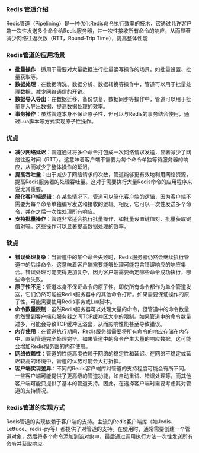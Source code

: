 ### Redis 管道介绍

Redis管道（Pipelining）是一种优化Redis命令执行效率的技术，它通过允许客户端一次性发送多个命令给Redis服务器，并一次性接收所有命令的响应，从而显著减少网络往返次数（RTT，Round-Trip Time），提高整体性能

### Redis管道的应用场景

- **批量操作**：适用于需要对大量数据进行批量读写操作的场景，如批量设置、批量获取等。
- **数据处理**：在数据清洗、数据分析、数据转换等操作中，管道可以用于批量处理数据，减少网络通信的开销。
- **数据导入导出**：在数据迁移、备份恢复、数据同步等操作中，管道可以用于批量导入导出数据，提高数据处理的效率。
- **事务操作**：虽然管道本身不保证原子性，但可以与Redis的事务结合使用，通过Lua脚本等方式实现原子性操作。

### 优点

- **减少网络延迟**：管道通过将多个命令打包成一次网络请求发送，显著减少了网络往返时间（RTT）。这意味着客户端不需要为每个命令单独等待服务器的响应，从而减少了整体操作的延迟。
- **提高吞吐量**：由于减少了网络请求的次数，管道能够更有效地利用网络资源，提高Redis服务器的处理吞吐量。这对于需要执行大量Redis命令的应用程序来说尤其重要。
- **简化客户端逻辑**：在某些情况下，管道可以简化客户端的逻辑，因为客户端不需要为每个命令单独编写发送和接收的逻辑。相反，它可以一次性发送多个命令，并在之后一次性处理所有响应。
- **支持批量操作**：管道非常适合执行批量操作，如批量设置键值对、批量获取键值对等。这些操作可以显著提高数据处理的效率。

### 缺点

- **错误处理复杂**：当管道中的某个命令失败时，Redis服务器仍然会继续执行管道中的后续命令。这意味着客户端需要能够处理可能包含错误响应的响应集合。错误处理可能变得更加复杂，因为客户端需要确定哪些命令成功执行，哪些命令失败。
- **原子性不足**：管道本身不保证命令的原子性。即使所有命令都作为单个管道发送，它们仍然可能被Redis服务器中的其他命令打断。如果需要保证操作的原子性，可能需要使用Redis事务或Lua脚本。
- **命令数量限制**：虽然Redis服务器可以处理大量的命令，但管道中的命令数量仍然受到客户端和服务器之间TCP缓冲区大小的限制。如果管道中的命令数量过多，可能会导致TCP缓冲区溢出，从而影响性能甚至导致错误。
- **内存使用**：在管道执行期间，Redis服务器需要将所有命令的响应存储在内存中，直到管道完全处理完毕。如果管道中的命令产生大量的响应数据，这可能会增加Redis服务器的内存使用。
- **网络依赖性**：管道的性能高度依赖于网络的稳定性和延迟。在网络不稳定或延迟较高的环境中，管道的优势可能会大打折扣。
- **客户端实现差异**：不同的Redis客户端库对管道的支持程度可能会有所不同。一些客户端可能提供了更高级的管道功能，如自动重试、错误处理等，而其他客户端可能只提供了基本的管道支持。因此，在选择客户端时需要考虑其对管道的支持情况。

### Redis管道的实现方式

Redis管道的实现依赖于客户端的支持。主流的Redis客户端库（如Jedis、Lettuce、redis-py等）都提供了对管道的支持。在使用时，通常需要创建一个管道对象，然后将多个命令添加到该对象中，最后通过调用执行方法一次性发送所有命令并获取响应。